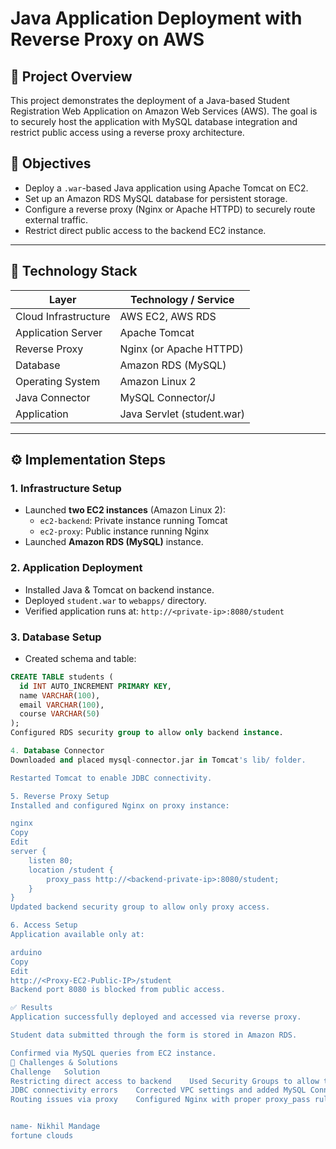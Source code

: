 # Java Application Deployment with Reverse Proxy on AWS

## 📌 Project Overview

This project demonstrates the deployment of a Java-based Student Registration Web Application on Amazon Web Services (AWS). The goal is to securely host the application with MySQL database integration and restrict public access using a reverse proxy architecture.

## 🎯 Objectives

- Deploy a `.war`-based Java application using Apache Tomcat on EC2.
- Set up an Amazon RDS MySQL database for persistent storage.
- Configure a reverse proxy (Nginx or Apache HTTPD) to securely route external traffic.
- Restrict direct public access to the backend EC2 instance.

---

## 🧰 Technology Stack

| Layer               | Technology / Service         |
|---------------------|------------------------------|
| Cloud Infrastructure| AWS EC2, AWS RDS             |
| Application Server  | Apache Tomcat                |
| Reverse Proxy       | Nginx (or Apache HTTPD)      |
| Database            | Amazon RDS (MySQL)           |
| Operating System    | Amazon Linux 2               |
| Java Connector      | MySQL Connector/J            |
| Application         | Java Servlet (student.war)   |

---
## ⚙ Implementation Steps

### 1. Infrastructure Setup
- Launched **two EC2 instances** (Amazon Linux 2):
  - `ec2-backend`: Private instance running Tomcat
  - `ec2-proxy`: Public instance running Nginx
- Launched **Amazon RDS (MySQL)** instance.

### 2. Application Deployment
- Installed Java & Tomcat on backend instance.
- Deployed `student.war` to `webapps/` directory.
- Verified application runs at: `http://<private-ip>:8080/student`

### 3. Database Setup
- Created schema and table:

```sql
CREATE TABLE students (
  id INT AUTO_INCREMENT PRIMARY KEY,
  name VARCHAR(100),
  email VARCHAR(100),
  course VARCHAR(50)
);
Configured RDS security group to allow only backend instance.

4. Database Connector
Downloaded and placed mysql-connector.jar in Tomcat's lib/ folder.

Restarted Tomcat to enable JDBC connectivity.

5. Reverse Proxy Setup
Installed and configured Nginx on proxy instance:

nginx
Copy
Edit
server {
    listen 80;
    location /student {
        proxy_pass http://<backend-private-ip>:8080/student;
    }
}
Updated backend security group to allow only proxy access.

6. Access Setup
Application available only at:

arduino
Copy
Edit
http://<Proxy-EC2-Public-IP>/student
Backend port 8080 is blocked from public access.

✅ Results
Application successfully deployed and accessed via reverse proxy.

Student data submitted through the form is stored in Amazon RDS.

Confirmed via MySQL queries from EC2 instance.
📌 Challenges & Solutions
Challenge	Solution
Restricting direct access to backend	Used Security Groups to allow traffic only from proxy
JDBC connectivity errors	Corrected VPC settings and added MySQL Connector to Tomcat
Routing issues via proxy	Configured Nginx with proper proxy_pass rules


name- Nikhil Mandage
fortune clouds
